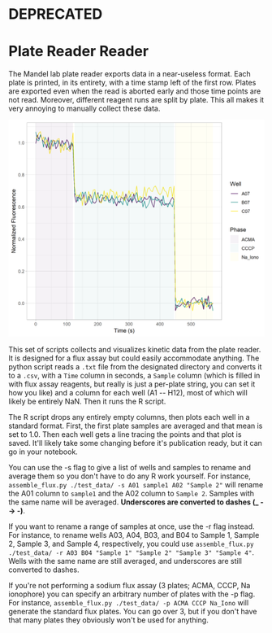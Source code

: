# DEPRECATED
# Plate Reader Reader

The Mandel lab plate reader exports data in a near-useless format. Each plate is printed, in
its entirety, with a time stamp left of the first row. Plates are exported even when the
read is aborted early and those time points are not read. Moreover, different reagent runs are
split by plate. This all makes it very annoying to manually collect these data.

![Example flux trace](test_data/example.png)

This set of scripts collects and visualizes kinetic data from the plate reader. It is designed
for a flux assay but could easily accommodate anything. The python script reads a `.txt` file from
the designated directory and converts it to a `.csv`, with a `Time` column in seconds, a `Sample`
column (which is filled in with flux assay reagents, but really is just a per-plate string, you can
set it how you like) and a column for each well (A1 -- H12), most of which will likely be entirely NaN.
Then it runs the R script.

The R script drops any entirely empty columns, then plots each well in a standard format. First, the
first plate samples are averaged and that mean is set to 1.0.
Then each well gets a line tracing the points and that plot is saved. It'll likely take some changing
before it's publication ready, but it can go in your notebook.

You can use the -s flag to give a list of wells and samples to rename and average them so you
don't have to do any R work yourself. For instance, `assemble_flux.py ./test_data/ -s A01 sample1
A02 "Sample 2"` will rename the A01 column to `sample1` and the A02 column to `Sample 2`. Samples
with the same name will be averaged. **Underscores are converted to dashes (_ --> -)**.

If you want to rename a range of samples at once, use the -r flag instead. For instance, to rename
wells A03, A04, B03, and B04 to Sample 1, Sample 2, Sample 3, and Sample 4, respectively, you could
use `assemble_flux.py ./test_data/ -r A03 B04 "Sample 1" "Sample 2" "Sample 3" "Sample 4"`. Wells with
the same name are still averaged, and underscores are still converted to dashes.

If you're not performing a sodium flux assay (3 plates; ACMA, CCCP, Na ionophore) you can specify an
arbitrary number of plates with the -p flag. For instance, `assemble_flux.py ./test_data/ -p ACMA CCCP Na_Iono` will
generate the standard flux plates. You can go over 3, but if you don't have that many plates they
obviously won't be used for anything.
